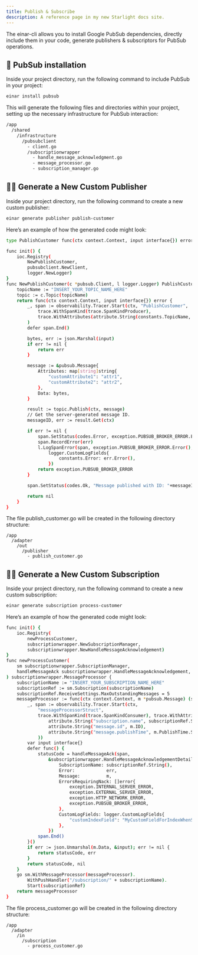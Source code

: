 ```yaml
---
title: Publish & Subscribe
description: A reference page in my new Starlight docs site.
---
```

The einar-cli allows you to install Google PubSub dependencies, directly include them in your code, generate publishers & subscriptors for PubSub operations.

## 📡 PubSub installation
Inside your project directory, run the following command to include PubSub in your project:
```sh
einar install pubsub
```
This will generate the following files and directories within your project, setting up the necessary infrastructure for PubSub interaction:
```sh 
/app
  /shared
    /infrastructure
      /pubsubclient
        - client.go
        /subscriptionwrapper
          - handle_message_acknowledgment.go
          - message_processor.go
          - subscription_manager.go
```

## 👨‍💻 Generate a New Custom Publisher
Inside your project directory, run the following command to create a new custom publisher:
```sh
einar generate publisher publish-customer
```
Here’s an example of how the generated code might look:
```sh
type PublishCustomer func(ctx context.Context, input interface{}) error

func init() {
	ioc.Registry(
		NewPublishCustomer,
		pubsubclient.NewClient,
		logger.NewLogger)
}
func NewPublishCustomer(c *pubsub.Client, l logger.Logger) PublishCustomer {
	topicName := "INSERT_YOUR_TOPIC_NAME_HERE"
	topic := c.Topic(topicName)
	return func(ctx context.Context, input interface{}) error {
		_, span := observability.Tracer.Start(ctx, "PublishCustomer",
			trace.WithSpanKind(trace.SpanKindProducer),
			trace.WithAttributes(attribute.String(constants.TopicName, topicName)),
		)
		defer span.End()

		bytes, err := json.Marshal(input)
		if err != nil {
			return err
		}

		message := &pubsub.Message{
			Attributes: map[string]string{
				"customAttribute1": "attr1",
				"customAttribute2": "attr2",
			},
			Data: bytes,
		}

		result := topic.Publish(ctx, message)
		// Get the server-generated message ID.
		messageID, err := result.Get(ctx)

		if err != nil {
			span.SetStatus(codes.Error, exception.PUBSUB_BROKER_ERROR.Error())
			span.RecordError(err)
			l.LogSpanError(span, exception.PUBSUB_BROKER_ERROR.Error(),
				logger.CustomLogFields{
					constants.Error: err.Error(),
				})
			return exception.PUBSUB_BROKER_ERROR
		}

		span.SetStatus(codes.Ok, "Message published with ID: "+messageID)

		return nil
	}
}
```

The file publish_customer.go will be created in the following directory structure:
```
/app
  /adapter
    /out
      /publisher
        - publish_customer.go  
```
## 👨‍💻 Generate a New Custom Subscription
Inside your project directory, run the following command to create a new custom subscription:
```sh
einar generate subscription process-customer
```
Here’s an example of how the generated code might look:
```sh
func init() {
	ioc.Registry(
		newProcessCustomer,
		subscriptionwrapper.NewSubscriptionManager,
		subscriptionwrapper.NewHandleMessageAcknowledgement)
}
func newProcessCustomer(
	sm subscriptionwrapper.SubscriptionManager,
	handleMessageAck subscriptionwrapper.HandleMessageAcknowledgement,
) subscriptionwrapper.MessageProcessor {
	subscriptionName := "INSERT_YOUR_SUBSCRIPTION_NAME_HERE"
	subscriptionRef := sm.Subscription(subscriptionName)
	subscriptionRef.ReceiveSettings.MaxOutstandingMessages = 5
	messageProcessor := func(ctx context.Context, m *pubsub.Message) (statusCode int, err error) {
		_, span := observability.Tracer.Start(ctx,
			"messageProcessorStruct",
			trace.WithSpanKind(trace.SpanKindConsumer), trace.WithAttributes(
				attribute.String("subscription.name", subscriptionRef.String()),
				attribute.String("message.id", m.ID),
				attribute.String("message.publishTime", m.PublishTime.String()),
			))
		var input interface{}
		defer func() {
			statusCode = handleMessageAck(span,
				&subscriptionwrapper.HandleMessageAcknowledgementDetails{
					SubscriptionName: subscriptionRef.String(),
					Error:            err,
					Message:          m,
					ErrorsRequiringNack: []error{
						exception.INTERNAL_SERVER_ERROR,
						exception.EXTERNAL_SERVER_ERROR,
						exception.HTTP_NETWORK_ERROR,
						exception.PUBSUB_BROKER_ERROR,
					},
					CustomLogFields: logger.CustomLogFields{
						"customIndexField": "MyCustomFieldForIndexWhenSearchLogs",
					},
				})
			span.End()
		}()
		if err := json.Unmarshal(m.Data, &input); err != nil {
			return statusCode, err
		}
		return statusCode, nil
	}
	go sm.WithMessageProcessor(messageProcessor).
		WithPushHandler("/subscription/" + subscriptionName).
		Start(subscriptionRef)
	return messageProcessor
}
```
The file process_customer.go will be created in the following directory structure:
```
/app
  /adapter
    /in
      /subscription
        - process_customer.go  
```